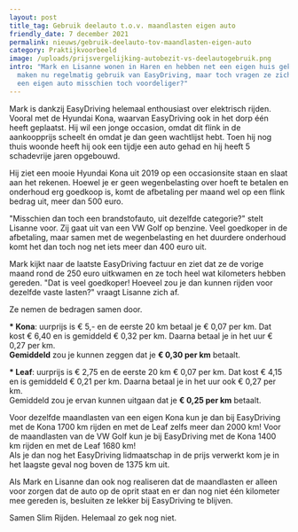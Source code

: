 ```yaml
---
layout: post
title_tag: Gebruik deelauto t.o.v. maandlasten eigen auto
friendly_date: 7 december 2021
permalink: nieuws/gebruik-deelauto-tov-maandlasten-eigen-auto
category: Praktijkvoorbeeld
image: /uploads/prijsvergelijking-autobezit-vs-deelautogebruik.png
intro: "Mark en Lisanne wonen in Haren en hebben net een eigen huis gekocht. Ze
  maken nu regelmatig gebruik van EasyDriving, maar toch vragen ze zich af: is
  een eigen auto misschien toch voordeliger?"
---
```

Mark is dankzij EasyDriving helemaal enthousiast over elektrisch rijden. Vooral met de Hyundai Kona, waarvan EasyDriving ook in het dorp één heeft geplaatst. Hij wil een jonge occasion, omdat dit flink in de aankoopprijs scheelt én omdat je dan geen wachtlijst hebt. Toen hij nog thuis woonde heeft hij ook een tijdje een auto gehad en hij heeft 5 schadevrije jaren opgebouwd.

Hij ziet een mooie Hyundai Kona uit 2019 op een occasionsite staan en slaat aan het rekenen. Hoewel je er geen wegenbelasting over hoeft te betalen en onderhoud erg goedkoop is, komt de afbetaling per maand wel op een flink bedrag uit, meer dan 500 euro.

"Misschien dan toch een brandstofauto, uit dezelfde categorie?" stelt Lisanne voor. Zij gaat uit van een VW Golf op benzine. Veel goedkoper in de afbetaling, maar samen met de wegenbelasting en het duurdere onderhoud komt het dan toch nog net iets meer dan 400 euro uit.

Mark kijkt naar de laatste EasyDriving factuur en ziet dat ze de vorige maand rond de 250 euro uitkwamen en ze toch heel wat kilometers hebben gereden. "Dat is veel goedkoper! Hoeveel zou je dan kunnen rijden voor dezelfde vaste lasten?" vraagt Lisanne zich af.

Ze nemen de bedragen samen door.

**\* Kona**: uurprijs is € 5,- en de eerste 20 km betaal je € 0,07 per km. Dat kost € 6,40 en is gemiddeld € 0,32 per km. Daarna betaal je in het uur € 0,27 per km.\
**Gemiddeld** zou je kunnen zeggen dat je **€ 0,30 per km** betaalt.

**\* Leaf**: uurprijs is € 2,75 en de eerste 20 km € 0,07 per km. Dat kost € 4,15 en is gemiddeld € 0,21 per km. Daarna betaal je in het uur ook € 0,27 per km.\
Gemiddeld zou je ervan kunnen uitgaan dat je **€ 0,25 per km** betaalt.

Voor dezelfde maandlasten van een eigen Kona kun je dan bij EasyDriving met de Kona 1700 km rijden en met de Leaf zelfs meer dan 2000 km! Voor de maandlasten van de VW Golf kun je bij EasyDriving met de Kona 1400 km rijden en met de Leaf 1680 km!\
Als je dan nog het EasyDriving lidmaatschap in de prijs verwerkt kom je in het laagste geval nog boven de 1375 km uit.

Als Mark en Lisanne dan ook nog realiseren dat de maandlasten er alleen voor zorgen dat de auto op de oprit staat en er dan nog niet één kilometer mee gereden is, besluiten ze lekker bij EasyDriving te blijven.

Samen Slim Rijden. Helemaal zo gek nog niet.